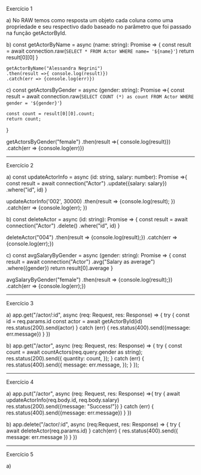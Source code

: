 Exercício 1

a) No RAW temos como resposta um objeto cada coluna como uma propriedade e seu respectivo dado baseado no parâmetro que foi passado na função getActorById.

b) const getActorByName = async (name: string): Promise<any> => {
        const result = await connection.raw(`
        SELECT * FROM Actor WHERE name= '${name}'
        `)
        return result[0][0]
    }

    getActorByName("Alessandra Negrini")
    .then(result =>{ console.log(result)})
    .catch(err => {console.log(err)})
 
 c) const getActorsByGender = async (gender: string): Promise<any> =>{
    const result = await connection.raw(`
    SELECT COUNT (*) as count FROM Actor WHERE gender = '${gender}'
    `)

    const count = result[0][0].count;
    return count;
}

getActorsByGender("female")
    .then(result =>{ console.log(result)})
    .catch(err => {console.log(err)})

---------------------------------------------------------------------------------------------------------------

Exercício 2

a) const updateActorInfo = async (id: string, salary: number): Promise<any> =>{
    const result = await connection("Actor")
    .update({salary: salary})
    .where("id", id)
}

updateActorInfo('002', 30000)
.then(result => {console.log(result);
})
.catch(err => {console.log(err);
})

b) const deleteActor = async (id: string): Promise<any> => {
    const result = await connection("Actor")
    .delete()
    .where("id", id)
}

deleteActor("004")
.then(result => {console.log(result);})
.catch(err => {console.log(err);})

c) const avgSalaryByGender = async (gender: string): Promise<any> => {
    const result = await connection("Actor")
    .avg("Salary as average")
    .where({gender})
    return result[0].average
}

avgSalaryByGender("female")
.then(result => {console.log(result);})
.catch(err => {console.log(err);})

---------------------------------------------------------------------------------------------------------------
Exercício 3

a) app.get("/actor/:id", async (req: Request, res: Response) => {
    try {
        const id = req.params.id
        const actor = await getActorById(id)
        res.status(200).send(actor)
    } catch (err) {
        res.status(400).send({message: err.message})
    }
})

b) app.get("/actor", async (req: Request, res: Response) => {
    try {
      const count = await countActors(req.query.gender as string);
      res.status(200).send({
        quantity: count,
      });
    } catch (err) {
      res.status(400).send({
        message: err.message,
      });
    }
  });

  -------------------------------------------------------------------------------------------------------------

  Exercício 4 

  a) app.put("/actor", async (req: Request, res: Response) =>{
    try {
        await updateActorInfo(req.body.id, req.body.salary)
        res.status(200).send({message: "Success!"})
    } catch (err) {
        res.status(400).send({message: err.message})
    }
})

b) app.delete("/actor/:id", async (req:Request, res: Response) => {
    try {
        await deleteActor(req.params.id)
    } catch(err) {
        res.status(400).send({
            message: err.message
        })
    }
})

---------------------------------------------------------------------------------------------------------------

Exercício 5

a)